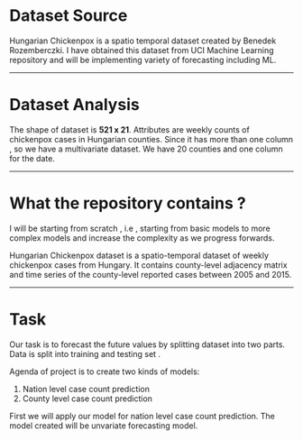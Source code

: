 # Dataset Source
Hungarian Chickenpox is a spatio temporal dataset created by Benedek Rozemberczki. I have obtained this dataset from UCI Machine Learning repository and will be implementing variety of forecasting including ML. 

---

# Dataset Analysis
The shape of dataset is **521 x 21**. Attributes are weekly counts of chickenpox cases in Hungarian counties. Since it has more than one column , so we have a multivariate dataset. We have 20 counties and one column for the date.

--- 

# What the repository contains ?
I will be starting from scratch , i.e , starting from basic models to more complex models and increase the complexity as we progress forwards. 

Hungarian Chickenpox dataset is a  spatio-temporal dataset of weekly chickenpox cases from Hungary. It contains county-level adjacency matrix and time series of the county-level reported cases between 2005 and 2015. 

---

# Task
Our task is to forecast the future values by splitting dataset into two parts. Data is split into training and testing set .

Agenda of project is to create two kinds of models:
1.  Nation level case count prediction
2.  County level case count prediction


First we will apply our model for nation level case count prediction. The model created will be unvariate forecasting model. 

<!-- (Models to implement:
1.   Naive Forecasting
2.   Moving Average
3.   Basic Dense layer model
4.   RNN
5.   CNN) -->
